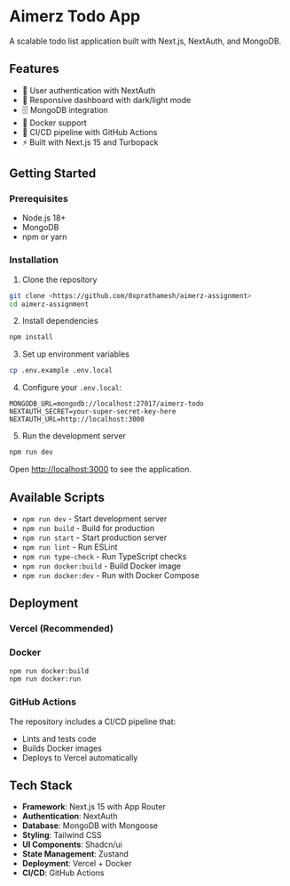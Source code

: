 # Aimerz Todo App

A scalable todo list application built with Next.js, NextAuth, and MongoDB.

## Features

- 🔐 User authentication with NextAuth
- 📱 Responsive dashboard with dark/light mode
- 🗄️ MongoDB integration
- 🐳 Docker support
- 🚀 CI/CD pipeline with GitHub Actions
- ⚡ Built with Next.js 15 and Turbopack

## Getting Started

### Prerequisites

- Node.js 18+
- MongoDB 
- npm or yarn

### Installation

1. Clone the repository
```bash
git clone <https://github.com/0xprathamesh/aimerz-assignment>
cd aimerz-assignment
```

2. Install dependencies
```bash
npm install
```

3. Set up environment variables
```bash
cp .env.example .env.local
```

4. Configure your `.env.local`:
```env
MONGODB_URL=mongodb://localhost:27017/aimerz-todo
NEXTAUTH_SECRET=your-super-secret-key-here
NEXTAUTH_URL=http://localhost:3000
```

5. Run the development server
```bash
npm run dev
```

Open [http://localhost:3000](http://localhost:3000) to see the application.

## Available Scripts

- `npm run dev` - Start development server
- `npm run build` - Build for production
- `npm run start` - Start production server
- `npm run lint` - Run ESLint
- `npm run type-check` - Run TypeScript checks
- `npm run docker:build` - Build Docker image
- `npm run docker:dev` - Run with Docker Compose

## Deployment

### Vercel (Recommended)


### Docker

```bash
npm run docker:build
npm run docker:run
```

### GitHub Actions

The repository includes a CI/CD pipeline that:
- Lints and tests code
- Builds Docker images
- Deploys to Vercel automatically

## Tech Stack

- **Framework**: Next.js 15 with App Router
- **Authentication**: NextAuth
- **Database**: MongoDB with Mongoose
- **Styling**: Tailwind CSS
- **UI Components**: Shadcn/ui
- **State Management**: Zustand
- **Deployment**: Vercel + Docker
- **CI/CD**: GitHub Actions

